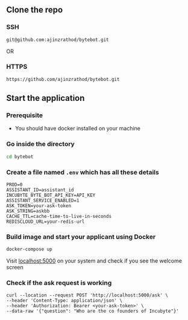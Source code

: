 ## Clone the repo

### SSH
```bash
git@github.com:ajinzrathod/bytebot.git
```

OR

### HTTPS
```bash
https://github.com/ajinzrathod/bytebot.git
```

## Start the application

### Prerequisite
* You should have docker installed on your machine

### Go inside the directory
```bash
cd bytebot
```

### Create a file named `.env` which has all these details
```.env
PROD=0
ASSISTANT_ID=assistant_id
INCUBYTE_BYTE_BOT_API_KEY=API_KEY
ASSISTANT_SERVICE_ENABLED=1
ASK_TOKEN=your-ask-token
ASK_STRING=askbb
CACHE_TTL=cache-time-to-live-in-seconds
REDISCLOUD_URL=your-redis-url
```

### Build image and start your applicant using Docker
```bash
docker-compose up
```

Visit [localhost:5000](localhost:5000) on your system and check if you see the welcome screen

### Check if the ask request is working

```curl
curl --location --request POST 'http://localhost:5000/ask' \
--header 'Content-Type: application/json' \
--header 'Authorization: Bearer <your-ask-token>' \
--data-raw '{"question": "Who are the co founders of Incubyte"}'
```
